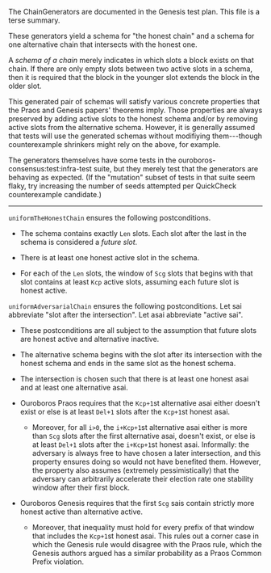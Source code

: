 The ChainGenerators are documented in the Genesis test plan.
This file is a terse summary.

These generators yield a schema for "the honest chain" and a schema for one alternative chain that intersects with the honest one.

A _schema of a chain_ merely indicates in which slots a block exists on that chain.
If there are only empty slots between two active slots in a schema, then it is required that the block in the younger slot extends the block in the older slot.

This generated pair of schemas will satisfy various concrete properties that the Praos and Genesis papers' theorems imply.
Those properties are always preserved by adding active slots to the honest schema and/or by removing active slots from the alternative schema.
However, it is generally assumed that tests will use the generated schemas without modifiying them---though counterexample shrinkers might rely on the above, for example.

The generators themselves have some tests in the ouroboros-consensus:test:infra-test suite, but they merely test that the generators are behaving as expected.
(If the "mutation" subset of tests in that suite seem flaky, try increasing the number of seeds attempted per QuickCheck counterexample candidate.)

-----

`uniformTheHonestChain` ensures the following postconditions.

- The schema contains exactly `Len` slots.
  Each slot after the last in the schema is considered a _future slot_.

- There is at least one honest active slot in the schema.

- For each of the `Len` slots, the window of `Scg` slots that begins with that slot contains at least `Kcp` active slots, assuming each future slot is honest active.

`uniformAdversarialChain` ensures the following postconditions.
Let sai abbreviate "slot after the intersection".
Let asai abbreviate "active sai".

- These postconditions are all subject to the assumption that future slots are honest active and alternative inactive.

- The alternative schema begins with the slot after its intersection with the honest schema and ends in the same slot as the honest schema.

- The intersection is chosen such that there is at least one honest asai and at least one alternative asai.

- Ouroboros Praos requires that the `Kcp+1`st alternative asai either doesn't exist or else is at least `Del+1` slots after the `Kcp+1`st honest asai.

    - Moreover, for all `i>0`, the `i+Kcp+1`st alternative asai either is more than `Scg` slots after the first alternative asai, doesn't exist, or else is at least `Del+1` slots after the `i+Kcp+1`st honest asai.
      Informally: the adversary is always free to have chosen a later intersection, and this property ensures doing so would not have benefited them.
      However, the property also assumes (extremely pessimistically) that the adversary can arbitrarily accelerate their election rate one stability window after their first block.

- Ouroboros Genesis requires that the first `Scg` sais contain strictly more honest active than alternative active.

    - Moreover, that inequality must hold for every prefix of that window that includes the `Kcp+1`st honest asai.
      This rules out a corner case in which the Genesis rule would disagree with the Praos rule, which the Genesis authors argued has a similar probability as a Praos Common Prefix violation.
